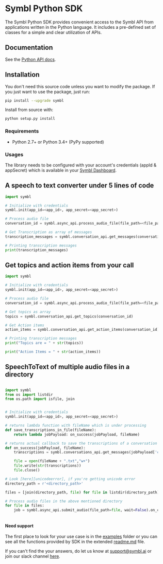 # Symbl Python SDK

The Symbl Python SDK provides convenient access to the Symbl API from applications written in the Python language. It includes a pre-defined set of classes for a simple and clear utilization of APIs.


## Documentation

See the [Python API docs](https://docs.symbl.ai/docs/).


## Installation

You don't need this source code unless you want to modify the package. If you just
want to use the package, just run:

```sh
pip install --upgrade symbl
```

Install from source with:

```sh
python setup.py install
```

### Requirements

-   Python 2.7+ or Python 3.4+ (PyPy supported)

### Usages

The library needs to be configured with your account's credentials (appId & appSecret) which is
available in your [Symbl Dashboard][api-keys].


## A speech to text converter under 5 lines of code

```python
import symbl

# Initialize with credentials
symbl.init(app_id=<app_id>, app_secret=<app_secret>)

# Process audio file
conversation_id = symbl.async_api.process_audio_file(file_path=<file_path>)

# Get Transcription as array of messages
transcription_messages = symbl.conversation_api.get_messages(conversation_id)

# Printing transcription messages
print(transcription_messages)
```

## Get topics and action items from your call

```python
import symbl

# Initialize with credentials
symbl.init(app_id=<app_id>, app_secret=<app_secret>)

# Process audio file
conversation_id = symbl.async_api.process_audio_file(file_path=<file_path>)

# Get topics as array
topics = symbl.conversation_api.get_topics(conversation_id)

# Get Action items
action_items = symbl.conversation_api.get_action_items(conversation_id)

# Printing transcription messages
print("Topics are = " + str(topics))

print("Action Items = " + str(action_items))
```

## SpeechToText of multiple audio files in a directory 

```python

import symbl
from os import listdir
from os.path import isfile, join


# Initialize with credentials
symbl.init(app_id=<app_id>, app_secret=<app_secret>)

# returns lambda function with fileName which is under processing
def save_transcriptions_in_file(fileName):
    return lambda jobPayload: on_success(jobPayload, fileName)

# returns actual callback to save the transcriptions of a conversation in a file
def on_success(jobPayload, fileName):
    transcriptions = symbl.conversations_api.get_messages(jobPayload['conversationId'])

    file = open(fileName + ".txt","w+")
    file.write(str(transcriptions))
    file.close()

# Look [here][unicodeerror], if you're getting unicode error
directory_path = r'<directory_path>'

files = [join(directory_path, file) for file in listdir(directory_path) if isfile(join(directory_path, file))]

# Process audio files in the above mentioned directory
for file in files:
    job = symbl.async_api.submit_audio(file_path=file, wait=False).on_complete(save_transcriptions_in_file(file))
    

```

#### Need support

The first place to look for your use case is in the [examples][examples] folder or you can see all the functions provided by SDK in the extended [readme.md][extended-readme] file.

If you can't find the your answers, do let us know at support@symbl.ai or join our slack channel [here][slack-invite].

[api-keys]: https://platform.symbl.ai/#/login
[symbl-docs]: https://docs.symbl.ai/docs/
[extended-readme]: https://github.com/symblai/symbl-python/blob/main/symbl/readme.md
[examples]: https://github.com/symblai/symbl-python/tree/main/example
[unicodeerror]: https://stackoverflow.com/questions/37400974/unicode-error-unicodeescape-codec-cant-decode-bytes-in-position-2-3-trunca
[slack-invite]: https://symbldotai.slack.com/join/shared_invite/zt-4sic2s11-D3x496pll8UHSJ89cm78CA#/